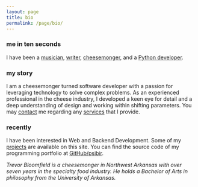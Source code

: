 ```yaml
---
layout: page
title: bio
permalink: /page/bio/
---
```


### me in ten seconds

I have been a [musician](https://nauxt.bandcamp.com), [writer](https://philpeople.org/profiles/trevor-bloomfield/publications), [cheesemonger](https://psibir.github.io/page/cheesemonger/), and a [Python developer](https://psibir.github.io/page/projects/).

### my story ###

I am a cheesemonger turned software developer with a passion for leveraging technology to solve complex problems. As an experienced professional in the cheese industry, I developed a keen eye for detail and a deep understanding of design and working within shifting parameters. You may [contact](https://psibir.github.io/page/contact/) me regarding any [services](https://psibir.github.io/page/services/) that I provide.

### recently ###

I have been interested in Web and Backend Development. Some of my [projects](https://psibir.github.io/page/projects/) are available on this site. You can find the source code of my programming portfolio at [GitHub/psibir](https://github.com/psibir).

*Trevor Bloomfield is a cheesemonger in Northwest Arkansas with over seven years in the specialty food industry. He holds a Bachelor of Arts in philosophy from the University of Arkansas.*
